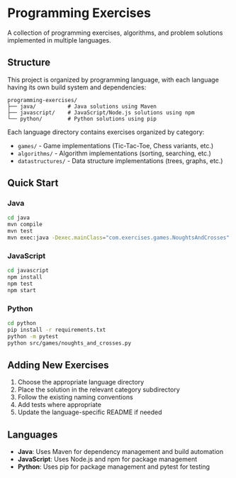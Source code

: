 # Programming Exercises

A collection of programming exercises, algorithms, and problem solutions implemented in multiple languages.

## Structure

This project is organized by programming language, with each language having its own build system and dependencies:

```
programming-exercises/
├── java/          # Java solutions using Maven
├── javascript/    # JavaScript/Node.js solutions using npm
└── python/        # Python solutions using pip
```

Each language directory contains exercises organized by category:
- `games/` - Game implementations (Tic-Tac-Toe, Chess variants, etc.)
- `algorithms/` - Algorithm implementations (sorting, searching, etc.)
- `datastructures/` - Data structure implementations (trees, graphs, etc.)

## Quick Start

### Java
```bash
cd java
mvn compile
mvn test
mvn exec:java -Dexec.mainClass="com.exercises.games.NoughtsAndCrosses"
```

### JavaScript
```bash
cd javascript
npm install
npm test
npm start
```

### Python
```bash
cd python
pip install -r requirements.txt
python -m pytest
python src/games/noughts_and_crosses.py
```

## Adding New Exercises

1. Choose the appropriate language directory
2. Place the solution in the relevant category subdirectory
3. Follow the existing naming conventions
4. Add tests where appropriate
5. Update the language-specific README if needed

## Languages

- **Java**: Uses Maven for dependency management and build automation
- **JavaScript**: Uses Node.js and npm for package management
- **Python**: Uses pip for package management and pytest for testing